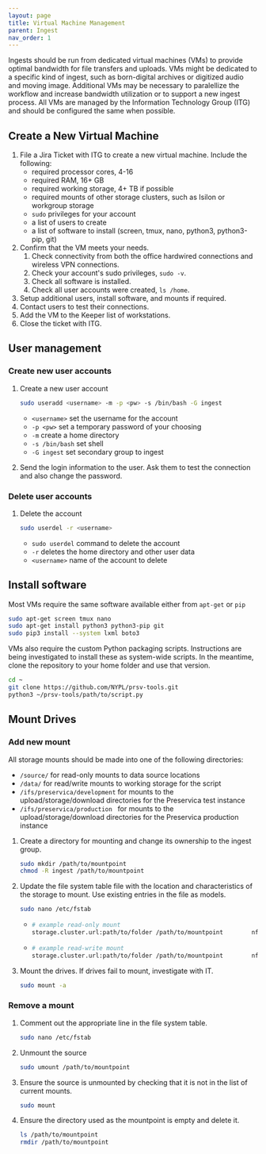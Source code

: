 ```yaml
---
layout: page
title: Virtual Machine Management
parent: Ingest
nav_order: 1
---
```


Ingests should be run from dedicated virtual machines (VMs) to provide optimal bandwidth for file transfers and uploads.
VMs might be dedicated to a specific kind of ingest, such as born-digital archives or digitized audio and moving image.
Additional VMs may be necessary to paralellize the workflow and increase bandwidth utilization or to support a new ingest process.
All VMs are managed by the Information Technology Group (ITG) and should be configured the same when possible.

## Create a New Virtual Machine

1. File a Jira Ticket with ITG to create a new virtual machine.
Include the following:
    * required processor cores, 4-16
    * required RAM, 16+ GB
    * required working storage, 4+ TB if possible
    * required mounts of other storage clusters, such as Isilon or workgroup storage
    * `sudo` privileges for your account
    * a list of users to create
    * a list of software to install (screen, tmux, nano, python3, python3-pip, git)
3. Confirm that the VM meets your needs.
   1. Check connectivity from both the office hardwired connections and wireless VPN connections.
   2. Check your account's sudo privileges, `sudo -v`.
   3. Check all software is installed.
   4. Check all user accounts were created, `ls /home`.
4. Setup additional users, install software, and mounts if required.
5. Contact users to test their connections.
6. Add the VM to the Keeper list of workstations.
7. Close the ticket with ITG.

## User management

### Create new user accounts

1. Create a new user account

   ```sh
   sudo useradd <username> -m -p <pw> -s /bin/bash -G ingest
   ```

   * `<username>` set the username for the account
   * `-p <pw>` set a temporary password of your choosing
   * `-m` create a home directory
   * `-s /bin/bash` set shell
   * `-G ingest` set secondary group to ingest
2. Send the login information to the user.
Ask them to test the connection and also change the password.

### Delete user accounts

1. Delete the account

   ```sh
   sudo userdel -r <username>
   ```

   * `sudo userdel` command to delete the account
   * `-r` deletes the home directory and other user data
   * `<username>` name of the account to delete

## Install software

Most VMs require the same software available either from `apt-get` or `pip`

```sh
sudo apt-get screen tmux nano
sudo apt-get install python3 python3-pip git
sudo pip3 install --system lxml boto3
```

VMs also require the custom Python packaging scripts.
Instructions are being investigated to install these as system-wide scripts.
In the meantime, clone the repository to your home folder and use that version.

```sh
cd ~
git clone https://github.com/NYPL/prsv-tools.git
python3 ~/prsv-tools/path/to/script.py
```

## Mount Drives

### Add new mount

All storage mounts should be made into one of the following directories:

* `/source/` for read-only mounts to data source locations
* `/data/` for read/write mounts to working storage for the script
* `/ifs/preservica/development` for mounts to the upload/storage/download directories for the Preservica test instance
* `/ifs/preservica/production ` for mounts to the upload/storage/download directories for the Preservica production instance

1. Create a directory for mounting and change its ownership to the ingest group.

    ```sh
    sudo mkdir /path/to/mountpoint
    chmod -R ingest /path/to/mountpoint
    ```

2. Update the file system table file with the location and characteristics of the storage to mount. Use existing entries in the file as models.

   ```sh
   sudo nano /etc/fstab
   ```

    * ```sh
      # example read-only mount
      storage.cluster.url:path/to/folder /path/to/mountpoint        nfs4    ro,rsize=65536 1       1
      ```

    * ```sh
      # example read-write mount
      storage.cluster.url:path/to/folder /path/to/mountpoint        nfs4    rw,rsize=65536,wsize=65536 1       1
      ```

3. Mount the drives.
   If drives fail to mount, investigate with IT.

   ```sh
   sudo mount -a
   ```

### Remove a mount

1. Comment out the appropriate line in the file system table.

   ```sh
   sudo nano /etc/fstab
   ```

2. Unmount the source

   ```sh
   sudo umount /path/to/mountpoint
   ```

3. Ensure the source is unmounted by checking that it is not in the list of current mounts.

   ```sh
   sudo mount
   ```

4. Ensure the directory used as the mountpoint is empty and delete it.

   ```sh
   ls /path/to/mountpoint
   rmdir /path/to/mountpoint
   ```


